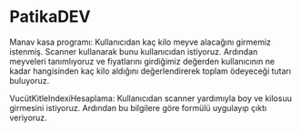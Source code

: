 # PatikaDEV
Manav kasa programı: Kullanıcıdan kaç kilo meyve alacağını girmemiz istenmiş. Scanner kullanarak bunu kullanıcıdan istiyoruz.
Ardından meyveleri tanımlıyoruz ve fiyatlarını girdiğimiz değerden kullanıcının ne kadar hangisinden kaç kilo aldığını değerlendirerek 
toplam ödeyeceği tutarı buluyoruz.

VucütKitleIndexiHesaplama: Kullanıcıdan scanner yardımıyla boy ve kilosuu girmesini istiyoruz. 
Ardından bu bilgilere göre formülü uygulayıp çıktı veriyoruz.

